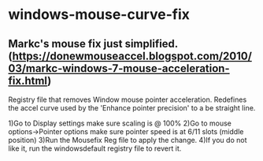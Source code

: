# windows-mouse-curve-fix
 Markc's mouse fix just simplified. (https://donewmouseaccel.blogspot.com/2010/03/markc-windows-7-mouse-acceleration-fix.html)
--------------------------------------------------------------------------------------------------
Registry file that removes Window mouse pointer acceleration.
Redefines the accel curve used by the 'Enhance pointer precision' to a be straight line.


1)Go to Display settings make sure scaling is @ 100%
2)Go to mouse options->Pointer options make sure pointer speed is at 6/11 slots (middle position)
3)Run the Mousefix Reg file to apply the change.
4)If you do not like it, run the windowsdefault registry file to revert it.
